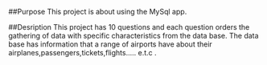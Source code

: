 ##Purpose
This project is about using the MySql app.

##Desription 
This project has 10 questions and each question orders the gathering of data with specific characteristics from the data base.
The data base has information that a range of airports have about their airplanes,passengers,tickets,flights..... e.t.c .
